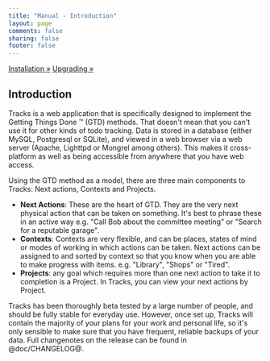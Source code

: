 ```yaml
---
title: "Manual - Introduction"
layout: page
comments: false
sharing: false
footer: false
---
```


[Installation &raquo;](https://github.com/TracksApp/tracks/blob/v{{site.version}}/doc/installation.md)
[Upgrading &raquo;](https://github.com/TracksApp/tracks/blob/v{{site.version}}/doc/upgrading.md)

## Introduction

Tracks is a web application that is specifically designed to implement the Getting Things Done &trade; (GTD) methods. That doesn't mean that you can't use it for other kinds of todo tracking. Data is stored in a database (either MySQL, Postgresql or SQLite), and viewed in a web browser via a web server (Apache, Lighttpd or Mongrel among others). This makes it cross-platform as well as being accessible from anywhere that you have web access.

Using the GTD method as a model, there are three main components to Tracks: Next actions, Contexts and Projects.

* **Next Actions**: These are the heart of GTD. They are the very next physical action that can be taken on something. It's best to phrase these in an active way e.g. "Call Bob about the committee meeting" or "Search for a reputable garage".
* **Contexts**: Contexts are very flexible, and can be places, states of mind or modes of working in which actions can be taken. Next actions can be assigned to and sorted by context so that you know when you are able to make progress with items. e.g. "Library", "Shops" or "Tired".
* **Projects**: any goal which requires more than one next action to take it to completion is a Project. In Tracks, you can view your next actions by Project.

Tracks has been thoroughly beta tested by a large number of people, and should be fully stable for everyday use. However, once set up, Tracks will contain the majority of your plans for your work and personal life, so it's only sensible to make sure that you have frequent, reliable backups of your data. Full changenotes on the release can be found in @doc/CHANGELOG@.

